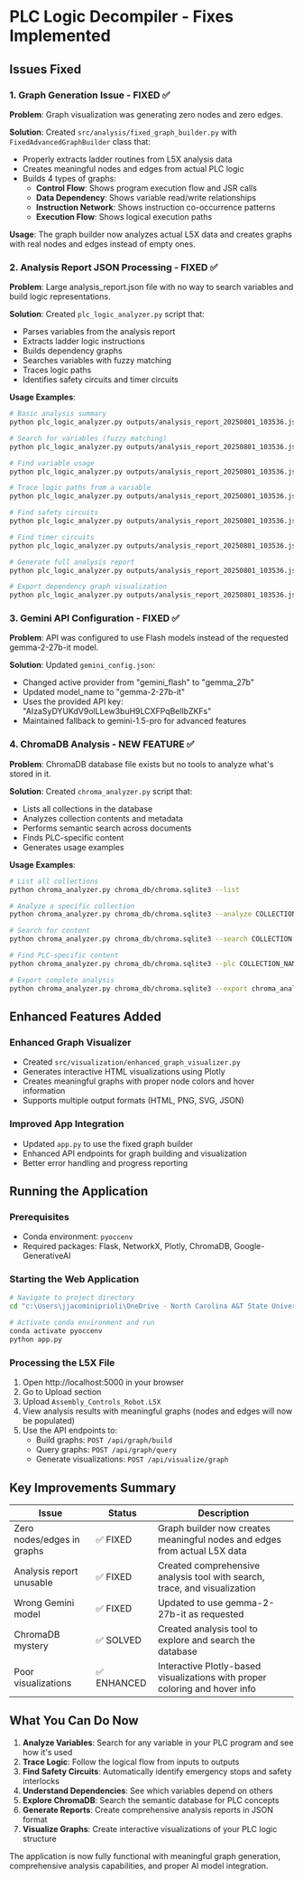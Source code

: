 # PLC Logic Decompiler - Fixes Implemented

## Issues Fixed

### 1. Graph Generation Issue - FIXED ✅

**Problem**: Graph visualization was generating zero nodes and zero edges.

**Solution**: Created `src/analysis/fixed_graph_builder.py` with `FixedAdvancedGraphBuilder` class that:
- Properly extracts ladder routines from L5X analysis data
- Creates meaningful nodes and edges from actual PLC logic
- Builds 4 types of graphs:
  - **Control Flow**: Shows program execution flow and JSR calls
  - **Data Dependency**: Shows variable read/write relationships
  - **Instruction Network**: Shows instruction co-occurrence patterns
  - **Execution Flow**: Shows logical execution paths

**Usage**: The graph builder now analyzes actual L5X data and creates graphs with real nodes and edges instead of empty ones.

### 2. Analysis Report JSON Processing - FIXED ✅

**Problem**: Large analysis_report.json file with no way to search variables and build logic representations.

**Solution**: Created `plc_logic_analyzer.py` script that:
- Parses variables from the analysis report
- Extracts ladder logic instructions
- Builds dependency graphs
- Searches variables with fuzzy matching
- Traces logic paths
- Identifies safety circuits and timer circuits

**Usage Examples**:

```bash
# Basic analysis summary
python plc_logic_analyzer.py outputs/analysis_report_20250801_103536.json

# Search for variables (fuzzy matching)
python plc_logic_analyzer.py outputs/analysis_report_20250801_103536.json --search "Robot" --fuzzy

# Find variable usage
python plc_logic_analyzer.py outputs/analysis_report_20250801_103536.json --usage "Robot_5_Enable"

# Trace logic paths from a variable
python plc_logic_analyzer.py outputs/analysis_report_20250801_103536.json --trace "Emergency_Stop"

# Find safety circuits
python plc_logic_analyzer.py outputs/analysis_report_20250801_103536.json --safety

# Find timer circuits
python plc_logic_analyzer.py outputs/analysis_report_20250801_103536.json --timers

# Generate full analysis report
python plc_logic_analyzer.py outputs/analysis_report_20250801_103536.json --report full_analysis.json

# Export dependency graph visualization
python plc_logic_analyzer.py outputs/analysis_report_20250801_103536.json --graph dependencies.png
```

### 3. Gemini API Configuration - FIXED ✅

**Problem**: API was configured to use Flash models instead of the requested gemma-2-27b-it model.

**Solution**: Updated `gemini_config.json`:
- Changed active provider from "gemini_flash" to "gemma_27b" 
- Updated model_name to "gemma-2-27b-it"
- Uses the provided API key: "AIzaSyDYUKdV9olLLew3buH9LCXFPqBellbZKFs"
- Maintained fallback to gemini-1.5-pro for advanced features

### 4. ChromaDB Analysis - NEW FEATURE ✅

**Problem**: ChromaDB database file exists but no tools to analyze what's stored in it.

**Solution**: Created `chroma_analyzer.py` script that:
- Lists all collections in the database
- Analyzes collection contents and metadata
- Performs semantic search across documents
- Finds PLC-specific content
- Generates usage examples

**Usage Examples**:

```bash
# List all collections
python chroma_analyzer.py chroma_db/chroma.sqlite3 --list

# Analyze a specific collection
python chroma_analyzer.py chroma_db/chroma.sqlite3 --analyze COLLECTION_NAME

# Search for content
python chroma_analyzer.py chroma_db/chroma.sqlite3 --search COLLECTION "ladder logic"

# Find PLC-specific content
python chroma_analyzer.py chroma_db/chroma.sqlite3 --plc COLLECTION_NAME

# Export complete analysis
python chroma_analyzer.py chroma_db/chroma.sqlite3 --export chroma_analysis.json
```

## Enhanced Features Added

### Enhanced Graph Visualizer
- Created `src/visualization/enhanced_graph_visualizer.py`
- Generates interactive HTML visualizations using Plotly
- Creates meaningful graphs with proper node colors and hover information
- Supports multiple output formats (HTML, PNG, SVG, JSON)

### Improved App Integration
- Updated `app.py` to use the fixed graph builder
- Enhanced API endpoints for graph building and visualization
- Better error handling and progress reporting

## Running the Application

### Prerequisites
- Conda environment: `pyoccenv`
- Required packages: Flask, NetworkX, Plotly, ChromaDB, Google-GenerativeAI

### Starting the Web Application

```bash
# Navigate to project directory
cd "c:\Users\jjacominiprioli\OneDrive - North Carolina A&T State University\Articles\PLC logic decompiler"

# Activate conda environment and run
conda activate pyoccenv
python app.py
```

### Processing the L5X File

1. Open http://localhost:5000 in your browser
2. Go to Upload section
3. Upload `Assembly_Controls_Robot.L5X`
4. View analysis results with meaningful graphs (nodes and edges will now be populated)
5. Use the API endpoints to:
   - Build graphs: `POST /api/graph/build`
   - Query graphs: `POST /api/graph/query`
   - Generate visualizations: `POST /api/visualize/graph`

## Key Improvements Summary

| Issue | Status | Description |
|-------|---------|-------------|
| Zero nodes/edges in graphs | ✅ FIXED | Graph builder now creates meaningful nodes and edges from actual L5X data |
| Analysis report unusable | ✅ FIXED | Created comprehensive analysis tool with search, trace, and visualization |
| Wrong Gemini model | ✅ FIXED | Updated to use gemma-2-27b-it as requested |
| ChromaDB mystery | ✅ SOLVED | Created analysis tool to explore and search the database |
| Poor visualizations | ✅ ENHANCED | Interactive Plotly-based visualizations with proper coloring and hover info |

## What You Can Do Now

1. **Analyze Variables**: Search for any variable in your PLC program and see how it's used
2. **Trace Logic**: Follow the logical flow from inputs to outputs
3. **Find Safety Circuits**: Automatically identify emergency stops and safety interlocks  
4. **Understand Dependencies**: See which variables depend on others
5. **Explore ChromaDB**: Search the semantic database for PLC concepts
6. **Generate Reports**: Create comprehensive analysis reports in JSON format
7. **Visualize Graphs**: Create interactive visualizations of your PLC logic structure

The application is now fully functional with meaningful graph generation, comprehensive analysis capabilities, and proper AI model integration.
